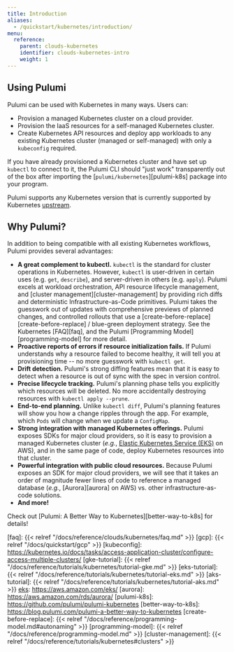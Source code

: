 ```yaml
---
title: Introduction
aliases:
  - /quickstart/kubernetes/introduction/
menu:
  reference:
    parent: clouds-kubernetes
    identifier: clouds-kubernetes-intro
    weight: 1
---
```


## Using Pulumi

Pulumi can be used with Kubernetes in many ways. Users can:

-   Provision a managed Kubernetes cluster on a cloud provider.
-   Provision the IaaS resources for a self-managed Kubernetes cluster.
-   Create Kubernetes API resources and deploy app workloads to any existing Kubernetes cluster (managed or
    self-managed) with only a `kubeconfig` required.

If you have already provisioned a Kubernetes cluster and have set up `kubectl`
to connect to it, the Pulumi CLI should "just work" transparently out of the box
after importing the [`pulumi/kubernetes`][pulumi-k8s] package into your program.

Pulumi supports any Kubernetes version that is currently supported by 
Kubernetes [upstream][upstream].

## Why Pulumi?

In addition to being compatible with all existing Kubernetes workflows, Pulumi provides several
advantages:

-   **A great complement to kubectl.** `kubectl` is the standard for cluster operations in Kubernetes. However, `kubectl` is user-driven in certain uses (e.g. `get`, `describe`), and server-driven in others (e.g. `apply`). Pulumi excels at workload orchestration, API resource lifecycle management, and [cluster management][cluster-management] by providing rich diffs and deterministic Infrastructure-as-Code primitives. Pulumi takes the guesswork out of updates with comprehensive previews of planned changes, and controlled rollouts that use a [create-before-replace][create-before-replace] / blue-green deployment strategy. See the Kubernetes [FAQ][faq], and the Pulumi [Programming Model][programming-model] for more detail.
-   **Proactive reports of errors if resource initialization fails.** If Pulumi understands why a
    resource failed to become healthy, it will tell you at provisioning time -- no more guesswork
    with `kubectl get`.
-   **Drift detection.** Pulumi's strong diffing features mean that it is easy to detect when a
    resource is out of sync with the spec in version control.
-   **Precise lifecycle tracking.** Pulumi's planning phase tells you explicitly which resources
    will be deleted. No more accidentally destroying resources with `kubectl apply --prune`.
-   **End-to-end planning.** Unlike `kubectl diff`, Pulumi's planning features will show you how a
    change ripples through the app. For example, which `Pods` will change when we update a
    `ConfigMap`.
-   **Strong integration with managed Kubernetes offerings.** Pulumi exposes SDKs for major cloud
    providers, so it is easy to provision a managed Kubernetes cluster (_e.g._, [Elastic Kubernetes
    Service (EKS)][eks] on AWS), and in the same page of code, deploy Kubernetes resources into that
    cluster.
-   **Powerful integration with public cloud resources.** Because Pulumi exposes an SDK for major
    cloud providers, we will see that it takes an order of magnitude fewer lines of code to
    reference a managed database (_e.g._, [Aurora][aurora] on AWS) vs. other infrastructure-as-code
    solutions.
-   **And more!**

Check out [Pulumi: A Better Way to Kubernetes][better-way-to-k8s] for details!

[upstream]: https://kubernetes.io/docs/reference/
[eks]: https://aws.amazon.com/eks/
[faq]: {{< relref "/docs/reference/clouds/kubernetes/faq.md" >}}
[gcp]: {{< relref "/docs/quickstart/gcp" >}}
[kubeconfig]: https://kubernetes.io/docs/tasks/access-application-cluster/configure-access-multiple-clusters/
[gke-tutorial]: {{< relref "/docs/reference/tutorials/kubernetes/tutorial-gke.md" >}}
[eks-tutorial]: {{< relref "/docs/reference/tutorials/kubernetes/tutorial-eks.md" >}}
[aks-tutorial]: {{< relref "/docs/reference/tutorials/kubernetes/tutorial-aks.md" >}}
[eks]: https://aws.amazon.com/eks/
[aurora]: https://aws.amazon.com/rds/aurora/
[pulumi-k8s]: https://github.com/pulumi/pulumi-kubernetes
[better-way-to-k8s]: https://blog.pulumi.com/pulumi-a-better-way-to-kubernetes
[create-before-replace]: {{< relref "/docs/reference/programming-model.md#autonaming" >}}
[programming-model]: {{< relref "/docs/reference/programming-model.md" >}}
[cluster-management]: {{< relref "/docs/reference/tutorials/kubernetes#clusters" >}}
